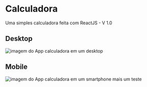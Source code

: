 # Calculadora

<p>Uma simples calculadora feita com ReactJS - V 1.0</p>

## Desktop

<img src='https://i.ibb.co/0C5TWWL/desktop.png' alt ='imagem do App calculadora em um desktop'>

## Mobile

<img src='https://i.ibb.co/zS2P9P0/mobile.png' alt ='imagem do App calculadora em um smartphone'>
 mais um teste
 